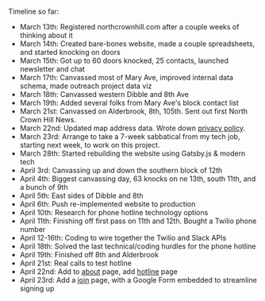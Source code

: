 Timeline so far:
* March 13th: Registered northcrownhill.com after a couple weeks of thinking about it
* March 14th: Created bare-bones website, made a couple spreadsheets, and started knocking on doors
* March 15th: Got up to 60 doors knocked, 25 contacts, launched newsletter and chat
* March 17th: Canvassed most of Mary Ave, improved internal data schema, made outreach project data viz
* March 18th: Canvassed western Dibble and 8th Ave
* March 19th: Added several folks from Mary Ave's block contact list
* March 21st: Canvassed on Alderbrook, 8th, 105th. Sent out first North Crown Hill News.
* March 22nd: Updated map address data. Wrote down [privacy policy](/privacy/).
* March 23rd: Arrange to take a 7-week sabbatical from my tech job, starting next week, to work on this project.
* March 28th: Started rebuilding the website using Gatsby.js & modern tech
* April 3rd: Canvassing up and down the southern block of 12th
* April 4th: Biggest canvassing day, 63 knocks on ne 13th, south 11th, and a bunch of 9th
* April 5th: East sides of Dibble and 8th
* April 6th: Push re-implemented website to production
* April 10th: Research for phone hotline technology options
* April 11th: Finishing off first pass on 11th and 12th. Bought a Twilio phone number
* April 12-16th: Coding to wire together the Twilio and Slack APIs
* April 18th: Solved the last technical/coding hurdles for the phone hotline
* April 19th: Finished off 8th and Alderbrook
* April 21st: Real calls to test hotline
* April 22nd: Add to [about](/about/) page, add [hotline](/hotline/) page
* April 23rd: Add a [join](/join/) page, with a Google Form embedded to streamline signing up
